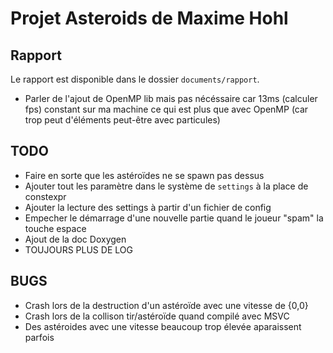 Projet Asteroids de Maxime Hohl
===============================

Rapport
-------

Le rapport est disponible dans le dossier `documents/rapport`.

 - Parler de l'ajout de OpenMP lib mais pas nécéssaire car 13ms (calculer fps) 
   constant sur ma machine ce qui est plus que avec OpenMP (car trop peut 
   d'éléments peut-être avec particules)

TODO
----
 - Faire en sorte que les astéroïdes ne se spawn pas dessus
 - Ajouter tout les paramètre dans le système de `settings` à la place de constexpr
 - Ajouter la lecture des settings à partir d'un fichier de config
 - Empecher le démarrage d'une nouvelle partie quand le joueur "spam" la touche espace
 - Ajout de la doc Doxygen
 - TOUJOURS PLUS DE LOG

BUGS
----
 - Crash lors de la destruction d'un astéroïde avec une vitesse de {0,0}
 - Crash lors de la collison tir/astéroïde quand compilé avec MSVC
 - Des astéroides avec une vitesse beaucoup trop élevée aparaissent parfois
